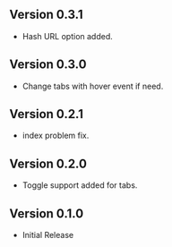 ## Version 0.3.1
- Hash URL option added.
## Version 0.3.0
- Change tabs with hover event if need.
## Version 0.2.1
- index problem fix.
## Version 0.2.0
- Toggle support added for tabs.
## Version 0.1.0
- Initial Release
